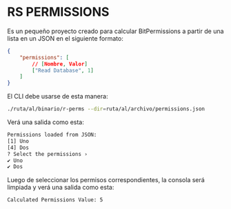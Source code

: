 # RS PERMISSIONS

Es un pequeño proyecto creado para calcular BitPermissions a partir de una lista en un JSON en el siguiente formato:

```json
{
    "permissions": [
        // [Nombre, Valor]
        ["Read Database", 1]
    ]
}
```

El CLI debe usarse de esta manera:

```bash
./ruta/al/binario/r-perms --dir=ruta/al/archivo/permissions.json
```

Verá una salida como esta:

```bash
Permissions loaded from JSON:
[1] Uno
[4] Dos
? Select the permissions ›
✔ Uno
✔ Dos
```

Luego de seleccionar los permisos correspondientes, la consola será limpiada y verá una salida como esta:

```bash
Calculated Permissions Value: 5
```
